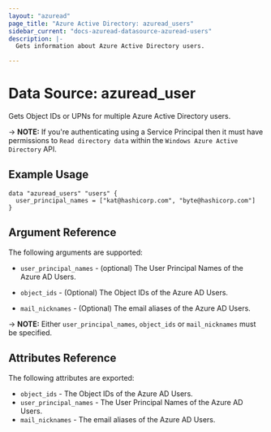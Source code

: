 ```yaml
---
layout: "azuread"
page_title: "Azure Active Directory: azuread_users"
sidebar_current: "docs-azuread-datasource-azuread-users"
description: |-
  Gets information about Azure Active Directory users.

---
```


# Data Source: azuread_user

Gets Object IDs or UPNs for multiple Azure Active Directory users.

-> **NOTE:** If you're authenticating using a Service Principal then it must have permissions to `Read directory data` within the `Windows Azure Active Directory` API.

## Example Usage

```hcl
data "azuread_users" "users" {
  user_principal_names = ["kat@hashicorp.com", "byte@hashicorp.com"]
}
```

## Argument Reference

The following arguments are supported:

* `user_principal_names` - (optional) The User Principal Names of the Azure AD Users.

* `object_ids` - (Optional) The Object IDs of the Azure AD Users.

* `mail_nicknames` - (Optional) The email aliases of the Azure AD Users.

-> **NOTE:** Either `user_principal_names`, `object_ids` or `mail_nicknames` must be specified.

## Attributes Reference

The following attributes are exported:

* `object_ids` - The Object IDs of the Azure AD Users.
* `user_principal_names` - The User Principal Names of the Azure AD Users.
* `mail_nicknames` - The email aliases of the Azure AD Users.
